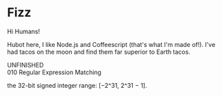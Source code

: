 # Fizz

Hi Humans!

Hubot here, I like Node.js and Coffeescript (that's what I'm made of!).
I've had tacos on the moon and find them far superior to Earth tacos.

UNFINISHED\
010 Regular Expression Matching

the 32-bit signed integer range: [−2^31,  2^31 − 1].

